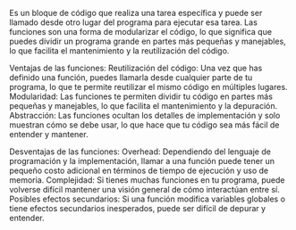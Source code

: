 Es un bloque de código que realiza una tarea específica y puede ser llamado desde otro lugar del programa para ejecutar esa tarea. Las funciones son una forma de modularizar el código, lo que significa que puedes dividir un programa grande en partes más pequeñas y manejables, lo que facilita el mantenimiento y la reutilización del código.

Ventajas de las funciones:
Reutilización del código: Una vez que has definido una función, puedes llamarla desde cualquier parte de tu programa, lo que te permite reutilizar el mismo código en múltiples lugares.
Modularidad: Las funciones te permiten dividir tu código en partes más pequeñas y manejables, lo que facilita el mantenimiento y la depuración.
Abstracción: Las funciones ocultan los detalles de implementación y solo muestran cómo se debe usar, lo que hace que tu código sea más fácil de entender y mantener.

Desventajas de las funciones:
Overhead: Dependiendo del lenguaje de programación y la implementación, llamar a una función puede tener un pequeño costo adicional en términos de tiempo de ejecución y uso de memoria.
Complejidad: Si tienes muchas funciones en tu programa, puede volverse difícil mantener una visión general de cómo interactúan entre sí.
Posibles efectos secundarios: Si una función modifica variables globales o tiene efectos secundarios inesperados, puede ser difícil de depurar y entender.